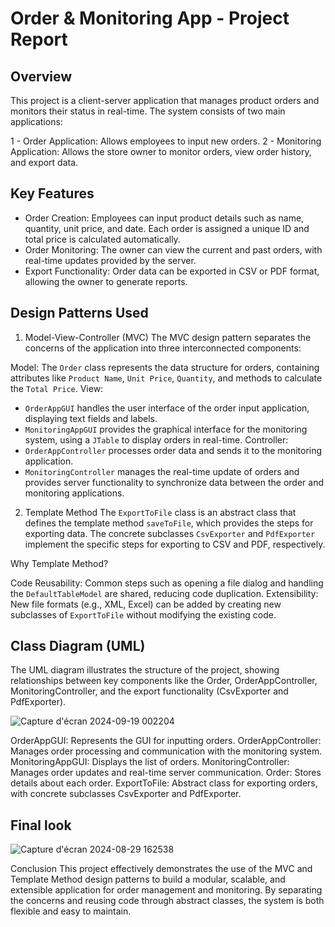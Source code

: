 # Order & Monitoring App - Project Report
## Overview
This project is a client-server application that manages product orders and monitors their status in real-time. The system consists of two main applications:

1 - Order Application: Allows employees to input new orders.
2 - Monitoring Application: Allows the store owner to monitor orders, view order history, and export data.

## Key Features

  - Order Creation: Employees can input product details such as name, quantity, unit price, and date. Each order is assigned a unique ID and total price is calculated 
   automatically.
  - Order Monitoring: The owner can view the current and past orders, with real-time updates provided by the server.
  - Export Functionality: Order data can be exported in CSV or PDF format, allowing the owner to generate reports.

## Design Patterns Used

1. Model-View-Controller (MVC)
The MVC design pattern separates the concerns of the application into three interconnected components:

  Model: The ```Order``` class represents the data structure for orders, containing attributes like ```Product Name```, ```Unit Price```, ```Quantity```, and methods to calculate the ```Total Price```.
View:
  - ```OrderAppGUI``` handles the user interface of the order input application, displaying text fields and labels.
  - ```MonitoringAppGUI``` provides the graphical interface for the monitoring system, using a ```JTable``` to display orders in real-time.
Controller:
  - ```OrderAppController``` processes order data and sends it to the monitoring application.
  - ```MonitoringController``` manages the real-time update of orders and provides server functionality to synchronize data between the order and monitoring applications.

2. Template Method
The ```ExportToFile``` class is an abstract class that defines the template method ```saveToFile```, which provides the steps for exporting data. The concrete subclasses ```CsvExporter``` and ```PdfExporter``` implement the specific steps for exporting to CSV and PDF, respectively.

Why Template Method?

Code Reusability: Common steps such as opening a file dialog and handling the ```DefaultTableModel``` are shared, reducing code duplication.
Extensibility: New file formats (e.g., XML, Excel) can be added by creating new subclasses of ```ExportToFile``` without modifying the existing code.


## Class Diagram (UML)

The UML diagram illustrates the structure of the project, showing relationships between key components like the Order, OrderAppController, MonitoringController, and the export functionality (CsvExporter and PdfExporter).

![Capture d'écran 2024-09-19 002204](https://github.com/user-attachments/assets/06208c0c-b1fb-4582-aa17-04bdb742d9b4)

OrderAppGUI: Represents the GUI for inputting orders.
OrderAppController: Manages order processing and communication with the monitoring system.
MonitoringAppGUI: Displays the list of orders.
MonitoringController: Manages order updates and real-time server communication.
Order: Stores details about each order.
ExportToFile: Abstract class for exporting orders, with concrete subclasses CsvExporter and PdfExporter.

## Final look
![Capture d'écran 2024-08-29 162538](https://github.com/user-attachments/assets/720a4eb7-a2df-4289-a367-893da3c0b9bd)

Conclusion
This project effectively demonstrates the use of the MVC and Template Method design patterns to build a modular, scalable, and extensible application for order management and monitoring. By separating the concerns and reusing code through abstract classes, the system is both flexible and easy to maintain.

